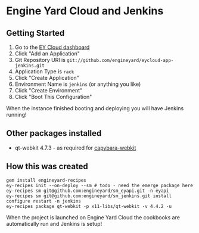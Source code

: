# Engine Yard Cloud and Jenkins


## Getting Started

1. Go to the [EY Cloud dashboard](https://cloud.engineyard.com/)
2. Click "Add an Application"
3. Git Repository URI is `git://github.com/engineyard/eycloud-app-jenkins.git`
4. Application Type is `rack`
5. Click "Create Application"
6. Environment Name is `jenkins` (or anything you like)
7. Click "Create Environment"
8. Click "Boot This Configuration"

When the instance finished booting and deploying you will have Jenkins running!

## Other packages installed

* qt-webkit 4.7.3 - as required for [capybara-webkit](https://github.com/thoughtbot/capybara-webkit)

## How this was created

    gem install engineyard-recipes
    ey-recipes init --on-deploy --sm # todo - need the emerge package here
    ey-recipes sm git@github.com:engineyard/sm_eyapi.git -n eyapi
    ey-recipes sm git@github.com:engineyard/sm_jenkins.git install configure restart -n jenkins
    ey-recipes package qt-webkit -p x11-libs/qt-webkit -v 4.4.2 -u

When the project is launched on Engine Yard Cloud the cookbooks are automatically run and Jenkins is setup!
